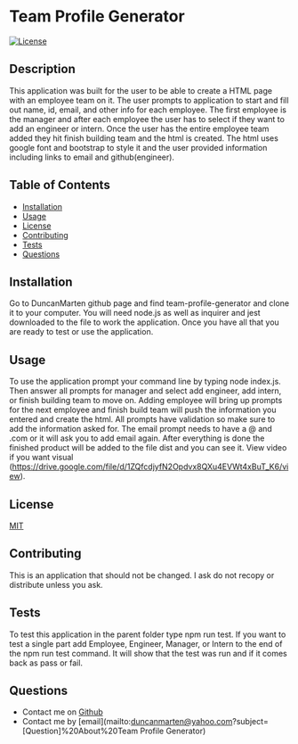 
  # Team Profile Generator
  [![License](https://img.shields.io/static/v1?label=License&message=MIT&color=blue)](https://img.shields.io/static/v1?label=License&message=MIT&color=blue)
  
  ## Description
  This application was built for the user to be able to create a HTML page with an employee team on it.  The user prompts to application to start and fill out name, id, email, and other info for each employee.  The first employee is the manager and after each employee the user has to select if they want to add an engineer or intern.  Once the user has the entire employee team added they hit finish building team and the html is created.  The html uses google font and bootstrap to style it and the user provided information including links to email and github(engineer).

  ## Table of Contents
  * [Installation](#installation)
  * [Usage](#usage)
  * [License](#license)
  * [Contributing](#contributing)
  * [Tests](#tests)
  * [Questions](#questions)
    
  ## Installation
  Go to DuncanMarten github page and find team-profile-generator and clone it to your computer.  You will need node.js as well as inquirer and jest downloaded to the file to work the application.  Once you have all that you are ready to test or use the application.

  ## Usage
  To use the application prompt your command line by typing node index.js.  Then answer all prompts for manager and select add engineer, add intern, or finish building team to move on.  Adding employee will bring up prompts for the next employee and finish build team will push the information you entered and create the html.  All prompts have validation so make sure to add the information asked for.  The email prompt needs to have a @ and .com or it will ask you to add email again. After everything is done the finished product will be added to the file dist and you can see it. View video if you want visual (https://drive.google.com/file/d/1ZQfcdjyfN2Opdvx8QXu4EVWt4xBuT_K6/view).

  ## License
  [MIT](https://opensource.org/licenses/MIT)

  ## Contributing
  This is an application that should not be changed.  I ask do not recopy or distribute unless you ask.

  ## Tests
  To test this application in the parent folder type npm run test.  If you want to test a single part add Employee, Engineer, Manager, or Intern to the end of the npm run test command. It will show that the test was run and if it comes back as pass or fail.

  ## Questions
  * Contact me on [Github](http://www.github.com/DuncanMarten)
  * Contact me by [email](mailto:duncanmarten@yahoo.com?subject=[Question]%20About%20Team Profile Generator)